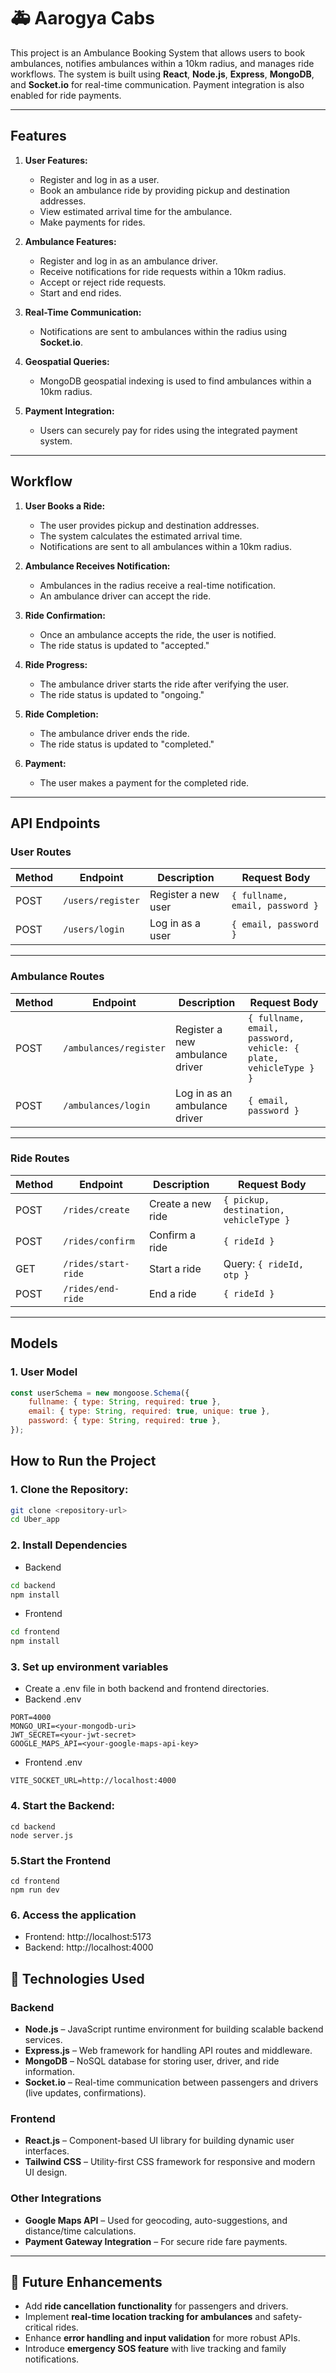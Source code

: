 # 🚑 Aarogya Cabs


This project is an Ambulance Booking System that allows users to book ambulances, notifies ambulances within a 10km radius, and manages ride workflows. The system is built using **React**, **Node.js**, **Express**, **MongoDB**, and **Socket.io** for real-time communication. Payment integration is also enabled for ride payments.

---

## **Features**

1. **User Features:**
   - Register and log in as a user.
   - Book an ambulance ride by providing pickup and destination addresses.
   - View estimated arrival time for the ambulance.
   - Make payments for rides.

2. **Ambulance Features:**
   - Register and log in as an ambulance driver.
   - Receive notifications for ride requests within a 10km radius.
   - Accept or reject ride requests.
   - Start and end rides.

3. **Real-Time Communication:**
   - Notifications are sent to ambulances within the radius using **Socket.io**.

4. **Geospatial Queries:**
   - MongoDB geospatial indexing is used to find ambulances within a 10km radius.

5. **Payment Integration:**
   - Users can securely pay for rides using the integrated payment system.

---

## **Workflow**

1. **User Books a Ride:**
   - The user provides pickup and destination addresses.
   - The system calculates the estimated arrival time.
   - Notifications are sent to all ambulances within a 10km radius.

2. **Ambulance Receives Notification:**
   - Ambulances in the radius receive a real-time notification.
   - An ambulance driver can accept the ride.

3. **Ride Confirmation:**
   - Once an ambulance accepts the ride, the user is notified.
   - The ride status is updated to "accepted."

4. **Ride Progress:**
   - The ambulance driver starts the ride after verifying the user.
   - The ride status is updated to "ongoing."

5. **Ride Completion:**
   - The ambulance driver ends the ride.
   - The ride status is updated to "completed."

6. **Payment:**
   - The user makes a payment for the completed ride.

---

## **API Endpoints**

### **User Routes**

| Method | Endpoint         | Description                  | Request Body                          |
|--------|------------------|------------------------------|---------------------------------------|
| POST   | `/users/register` | Register a new user          | `{ fullname, email, password }`       |
| POST   | `/users/login`    | Log in as a user             | `{ email, password }`                 |

---

### **Ambulance Routes**

| Method | Endpoint            | Description                     | Request Body                          |
|--------|---------------------|---------------------------------|---------------------------------------|
| POST   | `/ambulances/register` | Register a new ambulance driver | `{ fullname, email, password, vehicle: { plate, vehicleType } }` |
| POST   | `/ambulances/login`    | Log in as an ambulance driver   | `{ email, password }`                 |

---

### **Ride Routes**

| Method | Endpoint          | Description                     | Request Body                          |
|--------|-------------------|---------------------------------|---------------------------------------|
| POST   | `/rides/create`   | Create a new ride               | `{ pickup, destination, vehicleType }` |
| POST   | `/rides/confirm`  | Confirm a ride                  | `{ rideId }`                          |
| GET    | `/rides/start-ride` | Start a ride                   | Query: `{ rideId, otp }`              |
| POST   | `/rides/end-ride` | End a ride                      | `{ rideId }`                          |

---

## **Models**

### **1. User Model**
```javascript
const userSchema = new mongoose.Schema({
    fullname: { type: String, required: true },
    email: { type: String, required: true, unique: true },
    password: { type: String, required: true },
});
```

## How to Run the Project
### 1. Clone the Repository:

```bash
git clone <repository-url>
cd Uber_app
```
### 2. Install Dependencies
 * Backend
 ```bash
cd backend
npm install
```

* Frontend
``` bash
cd frontend
npm install
```

### 3. Set up environment variables
* Create a .env file in both backend and frontend directories.
* Backend .env
``` 
PORT=4000
MONGO_URI=<your-mongodb-uri>
JWT_SECRET=<your-jwt-secret>
GOOGLE_MAPS_API=<your-google-maps-api-key>
```

* Frontend .env
```
VITE_SOCKET_URL=http://localhost:4000
```

### 4. Start the Backend:
```
cd backend
node server.js
```

### 5.Start the Frontend
```
cd frontend
npm run dev
```
### 6. Access the application
* Frontend: http://localhost:5173
* Backend: http://localhost:4000

## 🚀 Technologies Used  

### Backend  
- **Node.js** – JavaScript runtime environment for building scalable backend services.  
- **Express.js** – Web framework for handling API routes and middleware.  
- **MongoDB** – NoSQL database for storing user, driver, and ride information.  
- **Socket.io** – Real-time communication between passengers and drivers (live updates, confirmations).  

### Frontend  
- **React.js** – Component-based UI library for building dynamic user interfaces.  
- **Tailwind CSS** – Utility-first CSS framework for responsive and modern UI design.  

### Other Integrations  
- **Google Maps API** – Used for geocoding, auto-suggestions, and distance/time calculations.  
- **Payment Gateway Integration** – For secure ride fare payments.  

---

## 🔮 Future Enhancements  
- Add **ride cancellation functionality** for passengers and drivers.  
- Implement **real-time location tracking for ambulances** and safety-critical rides.  
- Enhance **error handling and input validation** for more robust APIs.  
- Introduce **emergency SOS feature** with live tracking and family notifications.  
